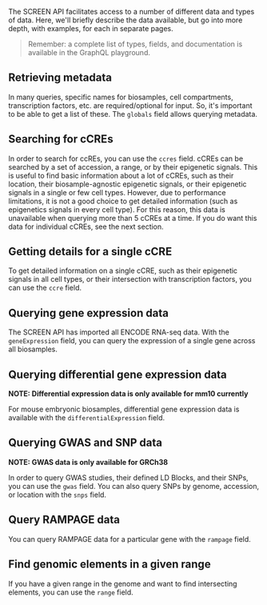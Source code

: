 The SCREEN API facilitates access to a number of different data and types of
data. Here, we'll briefly describe the data available, but go into more depth,
with examples, for each in separate pages.

> Remember: a complete list of types, fields, and documentation is available in
> the GraphQL playground.

## Retrieving metadata

In many queries, specific names for biosamples, cell compartments, transcription
factors, etc. are required/optional for input. So, it's important to be able to
get a list of these. The `globals` field allows querying metadata.

## Searching for cCREs

In order to search for ccREs, you can use the `ccres` field. cCREs can be
searched by a set of accession, a range, or by their epigenetic signals. This is
useful to find basic information about a lot of cCREs, such as their location,
their biosample-agnostic epigenetic signals, or their epigenetic signals in a
single or few cell types. However, due to performance limitations, it is not a
good choice to get detailed information (such as epigenetics signals in every
cell type). For this reason, this data is unavailable when querying more than 5
cCREs at a time. If you do want this data for individual cCREs, see the next
section.

## Getting details for a single cCRE

To get detailed information on a single cCRE, such as their epigenetic signals
in all cell types, or their intersection with transcription factors, you can use
the `ccre` field.

## Querying gene expression data

The SCREEN API has imported all ENCODE RNA-seq data. With the `geneExpression`
field, you can query the expression of a single gene across all biosamples.

## Querying differential gene expression data

**NOTE: Differential expression data is only available for mm10 currently**

For mouse embryonic biosamples, differential gene expression data is available
with the `differentialExpression` field.

## Querying GWAS and SNP data

**NOTE: GWAS data is only available for GRCh38**

In order to query GWAS studies, their defined LD Blocks, and their SNPs, you can
use the `gwas` field. You can also query SNPs by genome, accession, or location
with the `snps` field.

## Query RAMPAGE data

You can query RAMPAGE data for a particular gene with the `rampage` field.

## Find genomic elements in a given range

If you have a given range in the genome and want to find intersecting elements,
you can use the `range` field.